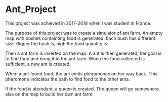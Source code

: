 # Ant_Project


This project was achieved in 2017-2018 when I was student in France.

The purpose of this project was to create a simulator of ant farm.
An empty map with bushes containting food is generated. Each bush has different size. Bigger the bush is, high the food quantity is.

Then a ant farm is inserted on the map. A ant is then generated, her goal is to find food and bring it to the ant farm.
When the food collected is sufficient, a new ant is created.

When a ant found food, the ant emits pheromones on her way back. This pheromone indicates the path to find food to the other ants.


If the food is abondant, a queen is created. The queen will go somewhere else on the map to build her own ant farm.
